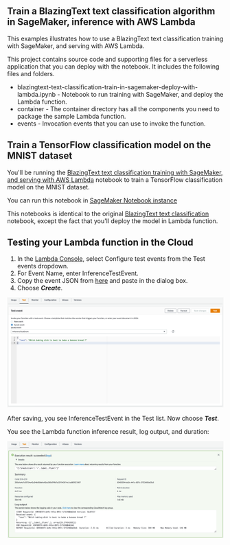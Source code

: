## Train a BlazingText text classification algorithm in SageMaker, inference with AWS Lambda

This examples illustrates how to use a BlazingText text classification training with SageMaker, and serving with AWS Lambda.

This project contains source code and supporting files for a serverless application that you can deploy with the notebook. It includes the following files and folders.

- blazingtext-text-classification-train-in-sagemaker-deploy-with-lambda.ipynb - Notebook to run training with SageMaker, and deploy the Lambda function.
- container - The container directory has all the components you need to package the sample Lambda function.
- events - Invocation events that you can use to invoke the function.

## Train a TensorFlow classification model on the MNIST dataset 
You'll be running the [BlazingText text classification training with SageMaker, and serving with AWS Lambda](./blazingtext-text-classification-train-in-sagemaker-deploy-with-lambda.ipynb) notebook to train a TensorFlow classification model on the MNIST dataset.

You can run this notebook in [SageMaker Notebook instance](https://docs.aws.amazon.com/sagemaker/latest/dg/nbi.html)

This notebooks is identical to the original [BlazingText text classification](https://github.com/aws/amazon-sagemaker-examples/blob/master/introduction_to_amazon_algorithms/blazingtext_text_classification_dbpedia/blazingtext_text_classification_dbpedia.ipynb) notebook, except the fact that you'll deploy the model in Lambda function.

## Testing your Lambda function in the Cloud

1. In the [Lambda Console](https://console.aws.amazon.com/lambda/), select Configure test events from the Test events dropdown.
2. For Event Name, enter InferenceTestEvent.
3. Copy the event JSON from [here](./events/event.json) and paste in the dialog box.
4. Choose _**Create**_.

![Configure test event](../img/fasttext_configure_test_event.png)

After saving, you see InferenceTestEvent in the Test list. Now choose _**Test**_.

You see the Lambda function inference result, log output, and duration:

![Lambda execution result](../img/fasttext_execution_result.png)
